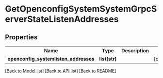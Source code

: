 # GetOpenconfigSystemSystemGrpcServerStateListenAddresses

## Properties
Name | Type | Description | Notes
------------ | ------------- | ------------- | -------------
**openconfig_systemlisten_addresses** | **list[str]** |  | [optional] 

[[Back to Model list]](../README.md#documentation-for-models) [[Back to API list]](../README.md#documentation-for-api-endpoints) [[Back to README]](../README.md)


